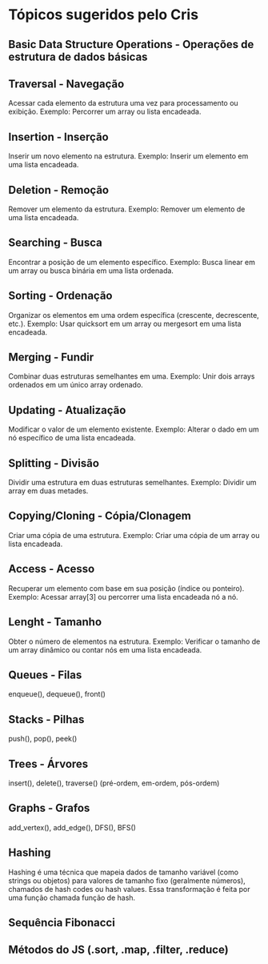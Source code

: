 # Tópicos sugeridos pelo Cris

## Basic Data Structure Operations - Operações de estrutura de dados básicas

## Traversal - Navegação

Acessar cada elemento da estrutura uma vez para processamento ou exibição.
Exemplo: Percorrer um array ou lista encadeada.

## Insertion - Inserção

Inserir um novo elemento na estrutura.
Exemplo: Inserir um elemento em uma lista encadeada.

## Deletion - Remoção

Remover um elemento da estrutura.
Exemplo: Remover um elemento de uma lista encadeada.

## Searching - Busca

Encontrar a posição de um elemento específico.
Exemplo: Busca linear em um array ou busca binária em uma lista ordenada.

## Sorting - Ordenação

Organizar os elementos em uma ordem específica (crescente, decrescente, etc.).
Exemplo: Usar quicksort em um array ou mergesort em uma lista encadeada.

## Merging - Fundir

Combinar duas estruturas semelhantes em uma.
Exemplo: Unir dois arrays ordenados em um único array ordenado.

## Updating - Atualização

Modificar o valor de um elemento existente.
Exemplo: Alterar o dado em um nó específico de uma lista encadeada.

## Splitting - Divisão

Dividir uma estrutura em duas estruturas semelhantes.
Exemplo: Dividir um array em duas metades.

## Copying/Cloning - Cópia/Clonagem

Criar uma cópia de uma estrutura.
Exemplo: Criar uma cópia de um array ou lista encadeada.

## Access - Acesso

Recuperar um elemento com base em sua posição (índice ou ponteiro).
Exemplo: Acessar array[3] ou percorrer uma lista encadeada nó a nó.

## Lenght - Tamanho

Obter o número de elementos na estrutura.
Exemplo: Verificar o tamanho de um array dinâmico ou contar nós em uma lista encadeada.

## Queues - Filas

enqueue(), dequeue(), front()

## Stacks - Pilhas

push(), pop(), peek()

## Trees - Árvores

insert(), delete(), traverse() (pré-ordem, em-ordem, pós-ordem)

## Graphs - Grafos

add_vertex(), add_edge(), DFS(), BFS()

## Hashing

Hashing é uma técnica que mapeia dados de tamanho variável (como strings ou objetos) para valores de tamanho fixo (geralmente números), chamados de hash codes ou hash values. Essa transformação é feita por uma função chamada função de hash.

## Sequência Fibonacci

## Métodos do JS (.sort, .map, .filter, .reduce)
